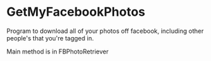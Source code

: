 GetMyFacebookPhotos
===================

Program to download all of your photos off facebook, including other people's that you're tagged in.

Main method is in FBPhotoRetriever
